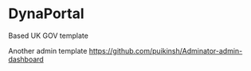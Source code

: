 # DynaPortal

Based UK GOV template

Another admin template
https://github.com/puikinsh/Adminator-admin-dashboard